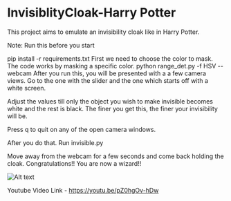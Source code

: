 # InvisiblityCloak-Harry Potter
 
 
 This project aims to emulate an invisibility cloak like in Harry Potter.

Note: Run this before you start

pip install -r requirements.txt
First we need to choose the color to mask. The code works by masking a specific color.
python range_det.py -f HSV --webcam
After you run this, you will be presented with a a few camera views. Go to the one with the slider and the one which starts off with a white screen.

Adjust the values till only the object you wish to make invisible becomes white and the rest is black. The finer you get this, the finer your invisibility will be.

Press q to quit on any of the open camera windows.

After you do that. Run invisible.py

Move away from the webcam for a few seconds and come back holding the cloak. Congratulations!! You are now a wizard!!


![Alt text](ezgif.com-video-to-gif.gif)

Youtube Video Link - https://youtu.be/pZ0hgOv-hDw
